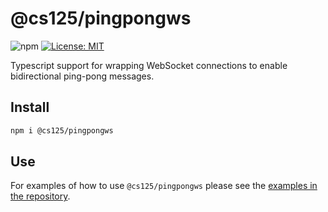 # @cs125/pingpongws

![npm](https://img.shields.io/npm/v/@cs125/pingpongws)
[![License: MIT](https://img.shields.io/badge/License-MIT-yellow.svg)](https://opensource.org/licenses/MIT)

Typescript support for wrapping WebSocket connections to enable bidirectional ping-pong messages.

## Install

```bash
npm i @cs125/pingpongws
```

## Use

For examples of how to use `@cs125/pingpongws` please see the [examples in the repository](https://github.com/cs125-illinois/pingpongws/tree/master/example).
